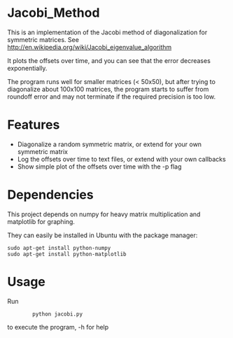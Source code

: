 Jacobi_Method
=============

This is an implementation of the Jacobi method of diagonalization for symmetric matrices. See http://en.wikipedia.org/wiki/Jacobi_eigenvalue_algorithm

It plots the offsets over time, and you can see that the error decreases exponentially.

The program runs well for smaller matrices (< 50x50), but after trying to diagonalize about 100x100 matrices, the program starts to suffer from roundoff error and may not terminate if the required precision is too low.

Features
========
* Diagonalize a random symmetric matrix, or extend for your own symmetric matrix
* Log the offsets over time to text files, or extend with your own callbacks
* Show simple plot of the offsets over time with the -p flag

Dependencies
============
This project depends on numpy for heavy matrix multiplication and matplotlib for graphing.

They can easily be installed in Ubuntu with the package manager:
```
sudo apt-get install python-numpy
sudo apt-get install python-matplotlib
```
Usage
=====
Run
```
        python jacobi.py
```
to execute the program, -h for help

